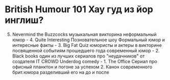 # British Humour 101 Хау гуд из йор инглиш?

5. Nevermind the Buzzcocks
		  музыкальная викторина
		  неформальный юмор
		- 4. Quite Interesting 
		  Позновательное шоу
		  Формальный юмор и интересные факты
		- 3. Big Fat Quiz
		  юмористы и актеры в викторине
		посвященной событиям прошедшего
		года
		  современный юмор
		- 2. Black books
		  один из лучших сериалов про
		&quot;неудачников&quot; от создателя IT CROWD
		  Underdog comedy
		- 1. The Office
		  Сериал про офисный планктон и погоне
		за успехом
		  2. Канон современного брит.юмора
		разделивший его на до и после
		